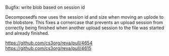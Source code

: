 Bugfix: write blob based on session id

Decomposedfs now uses the session id and size when moving an uplode to the blobstore. This fixes a cornercase that prevents an upload session from correctly being finished when another upload session to the file was started and already finished.

https://github.com/cs3org/reva/pull/4654
https://github.com/cs3org/reva/pull/4615
